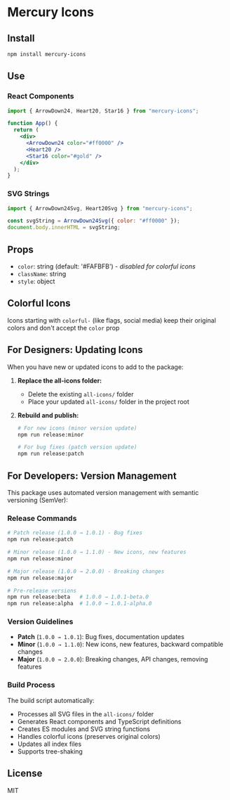 # Mercury Icons

## Install

```bash
npm install mercury-icons
```

## Use

### React Components

```jsx
import { ArrowDown24, Heart20, Star16 } from "mercury-icons";

function App() {
  return (
    <div>
      <ArrowDown24 color="#ff0000" />
      <Heart20 />
      <Star16 color="#gold" />
    </div>
  );
}
```

### SVG Strings

```javascript
import { ArrowDown24Svg, Heart20Svg } from "mercury-icons";

const svgString = ArrowDown24Svg({ color: "#ff0000" });
document.body.innerHTML = svgString;
```

## Props

- `color`: string (default: '#FAFBFB') - _disabled for colorful icons_
- `className`: string
- `style`: object

## Colorful Icons

Icons starting with `colorful-` (like flags, social media) keep their original colors and don't accept the `color` prop

## For Designers: Updating Icons

When you have new or updated icons to add to the package:

1. **Replace the all-icons folder:**

   - Delete the existing `all-icons/` folder
   - Place your updated `all-icons/` folder in the project root

2. **Rebuild and publish:**

   ```bash
   # For new icons (minor version update)
   npm run release:minor

   # For bug fixes (patch version update)
   npm run release:patch
   ```

## For Developers: Version Management

This package uses automated version management with semantic versioning (SemVer):

### Release Commands

```bash
# Patch release (1.0.0 → 1.0.1) - Bug fixes
npm run release:patch

# Minor release (1.0.0 → 1.1.0) - New icons, new features
npm run release:minor

# Major release (1.0.0 → 2.0.0) - Breaking changes
npm run release:major

# Pre-release versions
npm run release:beta   # 1.0.0 → 1.0.1-beta.0
npm run release:alpha  # 1.0.0 → 1.0.1-alpha.0
```

### Version Guidelines

- **Patch** (`1.0.0 → 1.0.1`): Bug fixes, documentation updates
- **Minor** (`1.0.0 → 1.1.0`): New icons, new features, backward compatible changes
- **Major** (`1.0.0 → 2.0.0`): Breaking changes, API changes, removing features

### Build Process

The build script automatically:

- Processes all SVG files in the `all-icons/` folder
- Generates React components and TypeScript definitions
- Creates ES modules and SVG string functions
- Handles colorful icons (preserves original colors)
- Updates all index files
- Supports tree-shaking

## License

MIT
